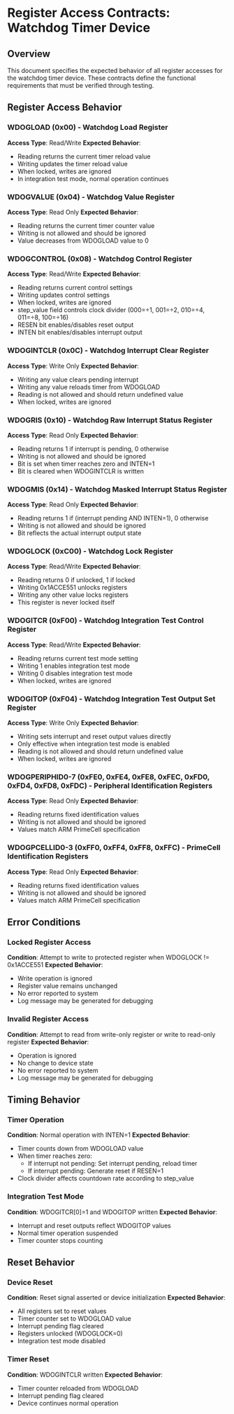 # Register Access Contracts: Watchdog Timer Device

## Overview
This document specifies the expected behavior of all register accesses for the watchdog timer device. These contracts define the functional requirements that must be verified through testing.

## Register Access Behavior

### WDOGLOAD (0x00) - Watchdog Load Register
**Access Type**: Read/Write
**Expected Behavior**:
- Reading returns the current timer reload value
- Writing updates the timer reload value
- When locked, writes are ignored
- In integration test mode, normal operation continues

### WDOGVALUE (0x04) - Watchdog Value Register
**Access Type**: Read Only
**Expected Behavior**:
- Reading returns the current timer counter value
- Writing is not allowed and should be ignored
- Value decreases from WDOGLOAD value to 0

### WDOGCONTROL (0x08) - Watchdog Control Register
**Access Type**: Read/Write
**Expected Behavior**:
- Reading returns current control settings
- Writing updates control settings
- When locked, writes are ignored
- step_value field controls clock divider (000=÷1, 001=÷2, 010=÷4, 011=÷8, 100=÷16)
- RESEN bit enables/disables reset output
- INTEN bit enables/disables interrupt output

### WDOGINTCLR (0x0C) - Watchdog Interrupt Clear Register
**Access Type**: Write Only
**Expected Behavior**:
- Writing any value clears pending interrupt
- Writing any value reloads timer from WDOGLOAD
- Reading is not allowed and should return undefined value
- When locked, writes are ignored

### WDOGRIS (0x10) - Watchdog Raw Interrupt Status Register
**Access Type**: Read Only
**Expected Behavior**:
- Reading returns 1 if interrupt is pending, 0 otherwise
- Writing is not allowed and should be ignored
- Bit is set when timer reaches zero and INTEN=1
- Bit is cleared when WDOGINTCLR is written

### WDOGMIS (0x14) - Watchdog Masked Interrupt Status Register
**Access Type**: Read Only
**Expected Behavior**:
- Reading returns 1 if (interrupt pending AND INTEN=1), 0 otherwise
- Writing is not allowed and should be ignored
- Bit reflects the actual interrupt output state

### WDOGLOCK (0xC00) - Watchdog Lock Register
**Access Type**: Read/Write
**Expected Behavior**:
- Reading returns 0 if unlocked, 1 if locked
- Writing 0x1ACCE551 unlocks registers
- Writing any other value locks registers
- This register is never locked itself

### WDOGITCR (0xF00) - Watchdog Integration Test Control Register
**Access Type**: Read/Write
**Expected Behavior**:
- Reading returns current test mode setting
- Writing 1 enables integration test mode
- Writing 0 disables integration test mode
- When locked, writes are ignored

### WDOGITOP (0xF04) - Watchdog Integration Test Output Set Register
**Access Type**: Write Only
**Expected Behavior**:
- Writing sets interrupt and reset output values directly
- Only effective when integration test mode is enabled
- Reading is not allowed and should return undefined value
- When locked, writes are ignored

### WDOGPERIPHID0-7 (0xFE0, 0xFE4, 0xFE8, 0xFEC, 0xFD0, 0xFD4, 0xFD8, 0xFDC) - Peripheral Identification Registers
**Access Type**: Read Only
**Expected Behavior**:
- Reading returns fixed identification values
- Writing is not allowed and should be ignored
- Values match ARM PrimeCell specification

### WDOGPCELLID0-3 (0xFF0, 0xFF4, 0xFF8, 0xFFC) - PrimeCell Identification Registers
**Access Type**: Read Only
**Expected Behavior**:
- Reading returns fixed identification values
- Writing is not allowed and should be ignored
- Values match ARM PrimeCell specification

## Error Conditions

### Locked Register Access
**Condition**: Attempt to write to protected register when WDOGLOCK != 0x1ACCE551
**Expected Behavior**:
- Write operation is ignored
- Register value remains unchanged
- No error reported to system
- Log message may be generated for debugging

### Invalid Register Access
**Condition**: Attempt to read from write-only register or write to read-only register
**Expected Behavior**:
- Operation is ignored
- No change to device state
- No error reported to system
- Log message may be generated for debugging

## Timing Behavior

### Timer Operation
**Condition**: Normal operation with INTEN=1
**Expected Behavior**:
- Timer counts down from WDOGLOAD value
- When timer reaches zero:
  * If interrupt not pending: Set interrupt pending, reload timer
  * If interrupt pending: Generate reset if RESEN=1
- Clock divider affects countdown rate according to step_value

### Integration Test Mode
**Condition**: WDOGITCR[0]=1 and WDOGITOP written
**Expected Behavior**:
- Interrupt and reset outputs reflect WDOGITOP values
- Normal timer operation suspended
- Timer counter stops counting

## Reset Behavior

### Device Reset
**Condition**: Reset signal asserted or device initialization
**Expected Behavior**:
- All registers set to reset values
- Timer counter set to WDOGLOAD value
- Interrupt pending flag cleared
- Registers unlocked (WDOGLOCK=0)
- Integration test mode disabled

### Timer Reset
**Condition**: WDOGINTCLR written
**Expected Behavior**:
- Timer counter reloaded from WDOGLOAD
- Interrupt pending flag cleared
- Device continues normal operation
